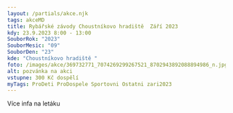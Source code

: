 ```yaml
---
layout: /partials/akce.njk
tags: akceMD
title: Rybářské závody Choustníkovo hradiště  Září 2023
kdy: 23.9.2023 8:00 - 13:00
SouborRok: "2023"
SouborMesic: "09"
SouborDen: "23"
kde: "Choustníkovo hradiště "
foto: /images/akce/369732771_7074269299267521_8702943892088894986_n.jpg
alt: pozvánka na akci
vstupne: 300 Kč dospělí
myTags: ProDeti ProDospele Sportovni Ostatni zari2023
---
```

V﻿íce infa na letáku